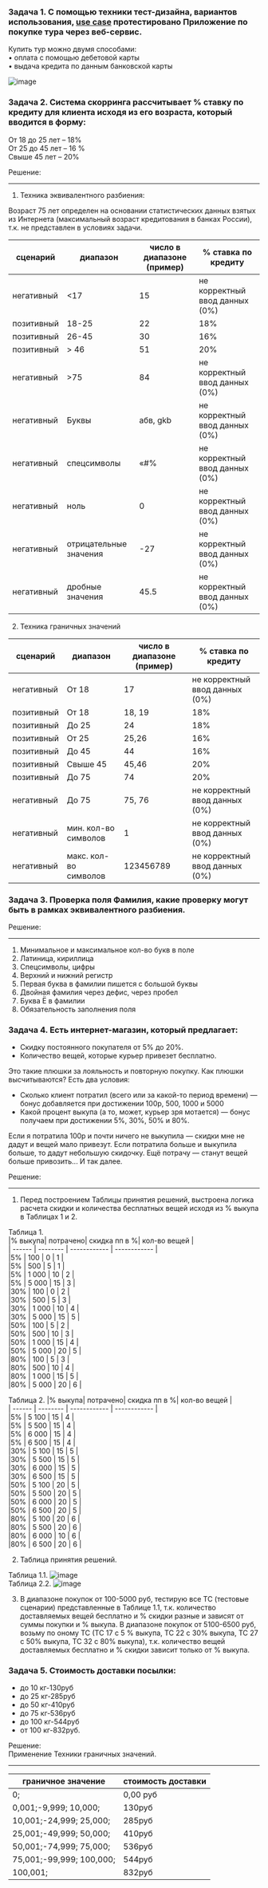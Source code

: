 ### Задача 1. С помощью техники тест-дизайна, вариантов использования, [use case](https://github.com/OlgaF0111/Diplom/blob/main/documentation/test%20case.md)  протестировано Приложение по покупке тура через веб-сервис.   
Купить тур можно двумя способами:  
• оплата с помощью дебетовой карты  
• выдача кредита по данным банковской карты  

![image](https://github.com/OlgaF0111/Test-case/assets/123538617/6afc23c9-e32d-4421-9a60-8fa4be0858c2)  

### Задача 2. Система скорринга рассчитывает % ставку по кредиту для клиента исходя из его возраста, который вводится в форму:  
От 18 до 25 лет – 18%  
От 25 до 45 лет – 16 %  
Свыше 45 лет – 20% 

Решение:  
____
1. Техника эквивалентного разбиения:
   
Возраст 75 лет определен на основании статистических данных взятых из Интернета (максимальный возраст кредитования в банках России), т.к. не представлен в условиях задачи.  

| сценарий  | диапазон | число в диапазоне (пример) | % ставка по кредиту | 
| --------- | -------- | ------------------------- | -------------------- | 
|негативный | <17      |  15                       | не корректный ввод данных (0%)|  
|позитивный | 18-25    |  22                       | 18%                           |
|позитивный | 26-45    |  30                       | 16%                           |
|позитивный | > 46     |  51                       | 20%                           |
|негативный | >75      |  84                       | не корректный ввод данных (0%)|
|негативный | Буквы    |  абв, gkb                 | не корректный ввод данных (0%)|
|негативный |спецсимволы|  «#%                     | не корректный ввод данных (0%)|
|негативный | ноль     |  0                        | не корректный ввод данных (0%)|
|негативный |отрицательные значения|  -27          | не корректный ввод данных (0%)|
|негативный |дробные значения|  45.5               | не корректный ввод данных (0%)|

2. Техника граничных значений
   
| сценарий  | диапазон | число в диапазоне (пример) | % ставка по кредиту | 
| --------- | -------- | -------------------------- | ------------------ | 
|негативный | От 18    |  17                        | не корректный ввод данных (0%)|  
|позитивный | От 18    |  18, 19                    | 18%                           |
|позитивный | До 25    |  24                        | 18%                           |
|позитивный | От 25    |  25,26                     | 16%                           |
|позитивный | До 45    |  44                        | 16%                           |
|позитивный | Свыше 45 |  45,46                     | 20%                           |
|позитивный | До 75    |  74                        | 20%                           |
|негативный | До 75    |  75, 76                    | не корректный ввод данных (0%)|
|негативный | мин. кол-во символов |  1             | не корректный ввод данных (0%)|
|негативный | макс. кол-во символов|  123456789     | не корректный ввод данных (0%)|  

### Задача 3.  Проверка поля Фамилия, какие проверку могут быть в рамках эквивалентного разбиения. 

Решение:  
___
1.	Минимальное и максимальное кол-во букв в поле  
2.	Латиница, кириллица  
3.	Спецсимволы, цифры  
4.	Верхний и нижний регистр  
5.	Первая буква в фамилии пишется с большой буквы  
6.	Двойная фамилия через дефис, через пробел  
7.	Буква Ё в фамилии  
8.	Обязательность заполнения поля  

### Задача 4. Есть интернет-магазин, который предлагает:  		  					
- Скидку постоянного покупателя от 5% до 20%.	  		  														
- Количество вещей, которые курьер привезет бесплатно.  
  
Это такие плюшки за лояльность и повторную покупку. Как плюшки высчитываются? Есть два условия:    		  															
- Сколько клиент потратил (всего или за какой-то период времени) — бонус добавляется при достижении 100р, 500, 1000 и 5000    																	
- Какой процент выкупа (а то, может, курьер зря мотается) — бонус получаем при достижении 5%, 30%, 50% и 80%.
                     				
Если я потратила 100р и почти ничего не выкупила — скидки мне не дадут и вещей мало привезут.
Если потратила больше и выкупила больше, то дадут небольшую скидочку. Ещё потрачу — станут вещей больше привозить... И так далее.  	  

Решение:  
___
1. Перед построением Таблицы принятия решений, выстроена логика расчета скидки и количества бесплатных вещей исходя из % выкупа в Таблицах 1 и 2.
 
Таблица 1.      							 
|% выкупа| потрачено| скидка пп в %| кол-во вещей | 							
| ------ | -------- | ------------ | ------------ | 							
|5%      | 100      |  0           | 1            |  							
|5%      | 500      |  5           | 1            |							
|5%      | 1 000    |  10          | 2            |							
|5%      | 5 000    |  15          | 3            |							
|30%     | 100      |  0           | 2            |  							
|30%     | 500      |  5           | 3            |							
|30%     | 1 000    |  10          | 4            |							
|30%     | 5 000    |  15          | 5            |							
|50%     | 100      |  5           | 2            |  							
|50%     | 500      |  10          | 3            |							
|50%     | 1 000    |  15          | 4            |							
|50%     | 5 000    |  20          | 5            |							
|80%     | 100      |  5           | 3            |  							
|80%     | 500      |  10          | 4            |							
|80%     | 1 000    |  15          | 5            |							
|80%     | 5 000    |  20          | 6            |

Таблица 2.
|% выкупа| потрачено| скидка пп в %| кол-во вещей | 							
| ------ | -------- | ------------ | ------------ | 							
|5%      | 5 100    |  15          | 4            |  							
|5%      | 5 500    |  15          | 4            |							
|5%      | 6 000    |  15          | 4            |							
|5%      | 6 500    |  15          | 4            |							
|30%     | 5 100    |  15          | 5            |  							
|30%     | 5 500    |  15          | 5            |							
|30%     | 6 000    |  15          | 5            |							
|30%     | 6 500    |  15          | 5            |							
|50%     | 5 100    |  20          | 5            |  							
|50%     | 5 500    |  20          | 5            |							
|50%     | 6 000    |  20          | 5            |							
|50%     | 6 500    |  20          | 5            |							
|80%     | 5 100    |  20          | 6            |  							
|80%     | 5 500    |  20          | 6            |							
|80%     | 6 000    |  10          | 6            |							
|80%     | 6 500    |  20          | 6            |

2. Таблица принятия решений.   

Таблица 1.1. ![image](https://github.com/OlgaF0111/Test-design-/assets/123538617/03f9e747-0b99-4e68-a24e-206bca23f0ae)  
Таблица 2.2. ![image](https://github.com/OlgaF0111/Test-design-/assets/123538617/adc389e7-e980-43e0-b7c0-7c6242daccaf)  

3. В диапазоне покупок от 100-5000 руб, тестирую все ТС (тестовые сценарии) представленные в Таблице 1.1, т.к. количество доставляемых вещей бесплатно и % скидки разные и зависят от суммы покупки и % выкупа. В диапазоне покупок от 5100-6500 руб, возьму по оному ТС (ТС 17 с 5 % выкупа, ТС 22 с 30% выкупа, ТС 27 с 50% выкупа, ТС 32 с 80% выкупа), т.к. количество вещей доставляемых бесплатно и % скидки зависит только от % выкупа.  

### Задача 5. Стоимость доставки посылки: 
* до 10 кг-130руб  
* до 25 кг-285руб   
* до 50 кг-410руб  
* до 75 кг-536руб   
* до 100 кг-544руб   
* от 100 кг-832руб.    

Решение:   
Применение Техники граничных значений.    
____

|граничное значение  | стоимость доставки|  							
| ------------------ | ----------------- | 					
|0;                  | 0,00 руб          |  					
|0,001;-9,999; 10,000;   | 130руб        |  						
|10,001;-24,999; 25,000; | 285руб        |  					
|25,001;-49,999; 50,000; | 410руб        |  							
|50,001;-74,999; 75,000; | 536руб        |  						
|75,001;-99,999; 100,000;| 544руб        |  						
|100,001;                | 832руб        |  						
  							
 


